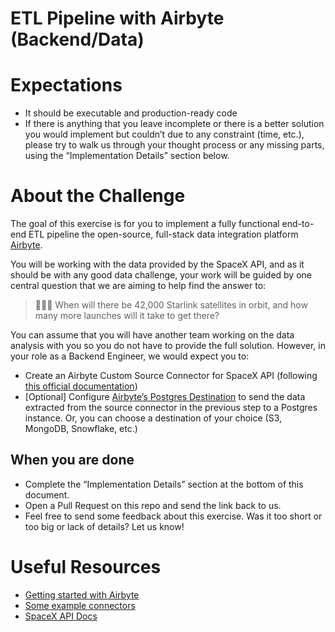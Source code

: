 # ETL Pipeline with Airbyte (Backend/Data)

# Expectations

- It should be executable and production-ready code
- If there is anything that you leave incomplete or there is a better solution you would implement but couldn’t due to any constraint (time, etc.), please try to walk us through your thought process or any missing parts, using the “Implementation Details” section below.

# About the Challenge

The goal of this exercise is for you to implement a fully functional end-to-end ETL pipeline the open-source, full-stack data integration platform [Airbyte](https://airbyte.com/).

You will be working with the data provided by the SpaceX API, and as it should be with any good data challenge, your work will be guided by one central question that we are aiming to help find the answer to:


> 👨🏼‍🦳 When will there be 42,000 Starlink satellites in orbit, and how many more launches will it take to get there?


You can assume that you will have another team working on the data analysis with you so you do not have to provide the full solution. However, in your role as a Backend Engineer, we would expect you to:

- Create an Airbyte Custom Source Connector for SpaceX API (following [this official documentation](https://docs.airbyte.com/integrations/custom-connectors))
- [Optional] Configure [Airbyte’s Postgres Destination](https://docs.airbyte.com/integrations/destinations/postgres) to send the data extracted from the source connector in the previous step to a Postgres instance. Or, you can choose a destination of your choice (S3, MongoDB, Snowflake, etc.)

## When you are done

- Complete the “Implementation Details” section at the bottom of this document.
- Open a Pull Request on this repo and send the link back to us.
- Feel free to send some feedback about this exercise. Was it too short or too big or lack of details? Let us know!

# Useful Resources

- [Getting started with Airbyte](https://docs.airbyte.com/using-airbyte/getting-started/)
- [Some example connectors](https://docs.airbyte.com/connector-development/cdk-python/#example-connectors)
- [SpaceX API Docs](https://github.com/r-spacex/SpaceX-API/blob/master/docs/README.md)
